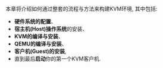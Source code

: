 本章将介绍如何通过整套的流程与方法来构建KVM环境, 其中包括: 

- **硬件系统的配置**、
- **宿主机(Host)操作系统**的安装、
- **KVM的编译与安装**、
- **QEMU的编译与安装**、
- **客户机(Guest)的安装**, 
- 直到最后**启动**你的第一个KVM客户机. 
